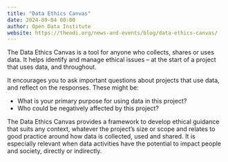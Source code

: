 ```yaml
---
title: "Data Ethics Canvas"
date: 2024-09-04 00:00
author: Open Data Institute
website: https://theodi.org/news-and-events/blog/data-ethics-canvas/
---
```


The Data Ethics Canvas is a tool for anyone who collects, shares or uses data. It helps identify and manage ethical issues – at the start of a project that uses data, and throughout.

It encourages you to ask important questions about projects that use data, and reflect on the responses. These might be:

- What is your primary purpose for using data in this project?
- Who could be negatively affected by this project?

The Data Ethics Canvas provides a framework to develop ethical guidance that suits any context, whatever the project’s size or scope and relates to good practice around how data is collected, used and shared. It is especially relevant when data activities have the potential to impact people and society, directly or indirectly.